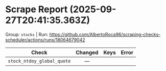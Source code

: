 # Scrape Report (2025-09-27T20:41:35.363Z)

Group: `stocks`  |  Run: https://github.com/AlbertoRoca96/scraping-checks-scheduler/actions/runs/18064679042

| Check | Changed | Keys | Error |
|---|:---:|:--|:--|
| `stock_ntdoy_global_quote` | — |  |  |
